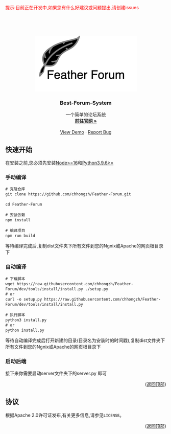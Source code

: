 <font color="red">提示:目前正在开发中,如果您有什么好建议或问题提出,请创建issues</font>

<br />
<br />

<a name="readme-top"></a>


<br />
<div align="center">
  <a href="https://github.com/chhongzh/Feather-Forum">
    <img src="images/FeatherForum.png" alt="Logo">
  </a>
  <h3 align="center">Best-Forum-System</h3>

  <p align="center">
    一个简单的论坛系统
    <br />
    <a href="https://github.com/chhongzh/Feather-Forum"><strong>前往官网 »</strong></a>
    <br />
    <br />
    <a href="https://github.com/chhongzh/Feather-Forum">View Demo</a>
    ·
    <a href="https://github.com/chhongzh/Feather-Forum/issues">Report Bug</a>
  </p>

</div>


## 快速开始

在安装之前,您必须先安装[Node>=16](https://nodejs.org/zh-cn/download/current/)和[Python3.9.6>=](https://www.python.org/downloads/)

### 手动编译

```shell
# 克隆仓库
git clone https://github.com/chhongzh/Feather-Forum.git

cd Feather-Forum

# 安装依赖
npm install

# 编译项目
npm run build
```

等待编译完成后,复制dist文件夹下所有文件到您的Ngnix或Apache的网页根目录下

### 自动编译

```shell
# 下载脚本
wget https://raw.githubusercontent.com/chhongzh/Feather-Forum/dev/tools/install/install.py ./setup.py
# or
curl -o setup.py https://raw.githubusercontent.com/chhongzh/Feather-Forum/dev/tools/install/install.py

# 执行脚本
python3 install.py
# or
python install.py
```

等待自动编译完成后打开新建的目录(目录名为安装时的时间戳),复制dist文件夹下所有文件到您的Ngnix或Apache的网页根目录下

### 启动后端

接下来你需要启动server文件夹下的server.py 即可

<p align="right">(<a href="#readme-top">返回顶部</a>)</p>

## 协议

根据Apache 2.0许可证发布,有关更多信息,请参见`LICENSE`。

<p align="right">(<a href="#readme-top">返回顶部</a>)</p>

